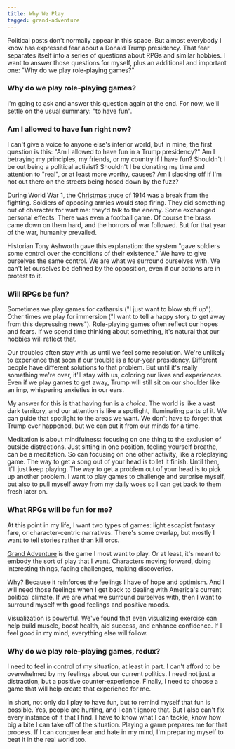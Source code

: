 ```yaml
---
title: Why We Play
tagged: grand-adventure
---
```


Political posts don't normally appear in this space.
But almost everybody I know has expressed fear about a Donald Trump presidency.
That fear separates itself into a series of questions about RPGs and similar hobbies.
I want to answer those questions for myself,
plus an additional and important one: "Why do we play role-playing games?"

<!-- more -->

### Why do we play role-playing games?

I'm going to ask and answer this question again at the end.
For now, we'll settle on the usual summary: "to have fun".

### Am I allowed to have fun right now?

I can't give a voice to anyone else's interior world, but in mine,
the first question is this:
"Am I allowed to have fun in a Trump presidency?"
Am I betraying my principles, my friends, or my country if I have fun?
Shouldn't I be out being a political activist?
Shouldn't I be donating my time and attention to "real", or at least more worthy, causes?
Am I slacking off if I'm not out there on the streets being hosed down by the fuzz?

During World War 1, the [Christmas truce] of 1914 was a break from the fighting.
Soldiers of opposing armies would stop firing.
They did something out of character for wartime: they'd talk to the enemy.
Some exchanged personal effects.
There was even a football game.
Of course the brass came down on them hard, and the horrors of war followed.
But for that year of the war, humanity prevailed.

Historian Tony Ashworth gave this explanation:
the system "gave soldiers some control over the conditions of their existence."
We have to give ourselves the same control.
We are what we surround ourselves with.
We can't let ourselves be defined by the opposition,
even if our actions are in protest to it.

### Will RPGs be fun?

Sometimes we play games for catharsis ("I just want to blow stuff up").
Other times we play for immersion ("I want to tell a happy story to get away from this depressing news").
Role-playing games often reflect our hopes and fears.
If we spend time thinking about something,
it's natural that our hobbies will reflect that.

Our troubles often stay with us until we feel some resolution.
We're unlikely to experience that soon if our trouble is a four-year presidency.
Different people have different solutions to that problem.
But until it's really something we're over, it'll stay with us, coloring our lives and experiences.
Even if we play games to get away, Trump will still sit on our shoulder like an imp, whispering anxieties in our ears.

My answer for this is that having fun is a *choice*.
The world is like a vast dark territory, and our attention is like a spotlight, illuminating parts of it.
We can guide that spotlight to the areas we want.
We don't have to forget that Trump ever happened,
but we can put it from our minds for a time.

Meditation is about mindfulness: focusing on one thing to the exclusion of outside distractions.
Just sitting in one position, feeling yourself breathe, can be a meditation.
So can focusing on one other activity, like a roleplaying game.
The way to get a song out of your head is to let it finish.
Until then, it'll just keep playing.
The way to get a problem out of your head is to pick up another problem.
I want to play games to challenge and surprise myself,
but also to pull myself away from my daily woes so I can get back to them fresh later on.

### What RPGs will be fun for me?

At this point in my life,
I want two types of games: light escapist fantasy fare,
or character-centric narratives.
There's some overlap, but mostly I want to tell stories rather than kill orcs.

[Grand Adventure] is the game I most want to play.
Or at least, it's meant to embody the sort of play that I want.
Characters moving forward, doing interesting things,
facing challenges, making discoveries.

Why?
Because it reinforces the feelings I have of hope and optimism.
And I will need those feelings when I get back to dealing with America's current political climate.
If we are what we surround ourselves with,
then I want to surround myself with good feelings and positive moods.

Visualization is powerful.
We've found that even visualizing exercise can help build muscle,
boost health, aid success, and enhance confidence.
If I feel good in my mind, everything else will follow.

### Why do we play role-playing games, redux?

I need to feel in control of my situation, at least in part.
I can't afford to be overwhelmed by my feelings about our current politics.
I need not just a distraction, but a positive counter-experience.
Finally, I need to choose a game that will help create that experience for me.

In short, not only do I play to have fun,
but to remind myself that fun is possible.
Yes, people are hurting, and I can't ignore that.
But I also can't fix every instance of it that I find.
I have to know what I can tackle, know how big a bite I can take off of the situation.
Playing a game prepares me for that process.
If I can conquer fear and hate in my mind,
I'm preparing myself to beat it in the real world too.

[Christmas truce]: https://en.wikipedia.org/wiki/Christmas_truce
[Grand Adventure]: http://peppermile.com/grand-adventure.html
